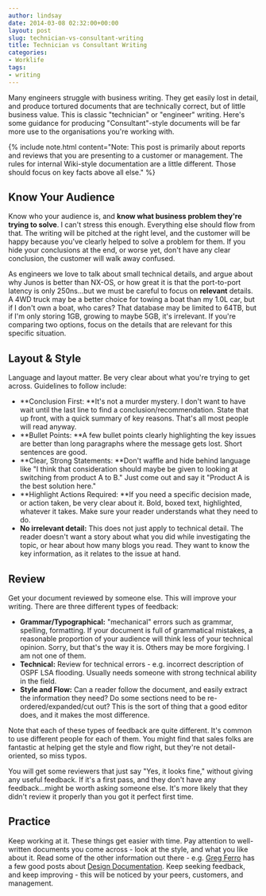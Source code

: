```yaml
---
author: lindsay
date: 2014-03-08 02:32:00+00:00
layout: post
slug: technician-vs-consultant-writing
title: Technician vs Consultant Writing
categories:
- Worklife
tags:
- writing
---
```


Many engineers struggle with business writing. They get easily lost in detail, and produce tortured documents that are technically correct, but of little business value. This is classic "technician" or "engineer" writing. Here's some guidance for producing "Consultant"-style documents will be far more use to the organisations you're working with.

{% include note.html content="Note: This post is primarily about reports and reviews that you are presenting to a customer or management. The rules for internal Wiki-style documentation are a little different. Those should focus on key facts above all else." %}

## Know Your Audience

Know who your audience is, and **know what business problem they're trying to solve**. I can't stress this enough. Everything else should flow from that. The writing will be pitched at the right level, and the customer will be happy because you've clearly helped to solve a problem for them. If you hide your conclusions at the end, or worse yet, don't have any clear conclusion, the customer will walk away confused.

As engineers we love to talk about small technical details, and argue about why Junos is better than NX-OS, or how great it is that the port-to-port latency is only 250ns...but we must be careful to focus on **relevant** details. A 4WD truck may be a better choice for towing a boat than my 1.0L car, but if I don't own a boat, who cares? That database may be limited to 64TB, but if I'm only storing 1GB, growing to maybe 5GB, it's irrelevant. If you're comparing two options, focus on the details that are relevant for this specific situation.

## Layout & Style

Language and layout matter. Be very clear about what you're trying to get across. Guidelines to follow include:

* **Conclusion First: **It's not a murder mystery. I don't want to have wait until the last line to find a conclusion/recommendation. State that up front, with a quick summary of key reasons. That's all most people will read anyway.
* **Bullet Points: **A few bullet points clearly highlighting the key issues are better than long paragraphs where the message gets lost. Short sentences are good.
* **Clear, Strong Statements: **Don't waffle and hide behind language like "I think that consideration should maybe be given to looking at switching from product A to B." Just come out and say it "Product A is the best solution here."
* **Highlight Actions Required: **If you need a specific decision made, or action taken, be very clear about it. Bold, boxed text, highlighted, whatever it takes. Make sure your reader understands what they need to do.
* **No irrelevant detail:** This does not just apply to technical detail. The reader doesn't want a story about what you did while investigating the topic, or hear about how many blogs you read. They want to know the key information, as it relates to the issue at hand.

## Review

Get your document reviewed by someone else. This will improve your writing. There are three different types of feedback:

* **Grammar/Typographical:** "mechanical" errors such as grammar, spelling, formatting. If your document is full of grammatical mistakes, a reasonable proportion of your audience will think less of your technical opinion. Sorry, but that's the way it is. Others may be more forgiving. I am not one of them.
* **Technical:** Review for technical errors - e.g. incorrect description of OSPF LSA flooding. Usually needs someone with strong technical ability in the field.
* **Style and Flow:** Can a reader follow the document, and easily extract the information they need? Do some sections need to be re-ordered/expanded/cut out? This is the sort of thing that a good editor does, and it makes the most difference.

Note that each of these types of feedback are quite different. It's common to use different people for each of them. You might find that sales folks are fantastic at helping get the style and flow right, but they're not detail-oriented, so miss typos.

You will get some reviewers that just say "Yes, it looks fine," without giving any useful feedback. If it's a first pass, and they don't have any feedback...might be worth asking someone else. It's more likely that they didn't review it properly than you got it perfect first time.

## Practice

Keep working at it. These things get easier with time. Pay attention to well-written documents you come across - look at the style, and what you like about it. Read some of the other information out there - e.g. [Greg Ferro](http://etherealmind.com/) has a few good posts about [Design Documentation](http://etherealmind.com/series/design-documentation/). Keep seeking feedback, and keep improving - this will be noticed by your peers, customers, and management.
